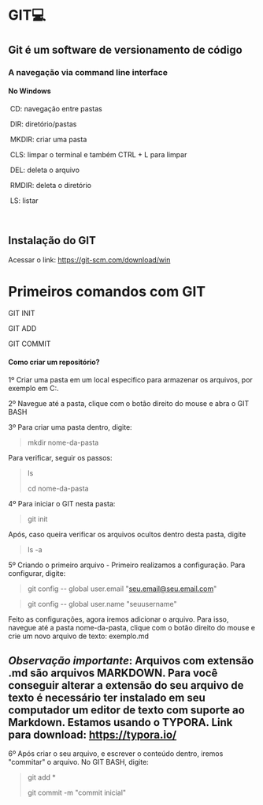 # GIT:computer:

## Git é um software de versionamento de código

### A navegação via command line interface

#### No Windows

​	CD: navegação entre pastas

​	DIR: diretório/pastas

​	MKDIR: criar uma pasta

​	CLS: limpar o terminal e também CTRL + L para limpar

​	DEL: deleta o arquivo

​	RMDIR: deleta o diretório

​	LS: listar

​	

## Instalação do GIT

Acessar o link: https://git-scm.com/download/win



# Primeiros comandos com GIT

GIT INIT

GIT ADD

GIT COMMIT

#### Como criar um repositório?

1º Criar uma pasta em um local especifico para armazenar os arquivos, por exemplo em C:.

2º Navegue até a pasta, clique com o botão direito do mouse e abra o GIT BASH

3º Para criar uma pasta dentro, digite:

> mkdir nome-da-pasta

Para verificar, seguir os passos:

> ls
>
> cd nome-da-pasta

4º Para iniciar o GIT nesta pasta:

>  git init

Após, caso queira verificar os arquivos ocultos dentro desta pasta, digite

> ls -a

5º Criando o primeiro arquivo - Primeiro realizamos a configuração. Para configurar, digite:

> git config -- global user.email "seu.email@seu.email.com"

>  git config -- global user.name "seuusername"

Feito as configurações, agora iremos adicionar o arquivo. Para isso, navegue até a pasta nome-da-pasta, clique com o botão direito do mouse e crie um novo arquivo de texto: exemplo.md

## *Observação importante*: Arquivos com extensão .md são arquivos MARKDOWN. Para você conseguir alterar a extensão do seu arquivo de texto é necessário ter instalado em seu computador um editor de texto com suporte ao Markdown. Estamos usando o TYPORA. Link para download: https://typora.io/

6º Após criar o seu arquivo, e escrever o conteúdo dentro, iremos "commitar" o arquivo. No GIT BASH, digite:

> git add *
>
> git commit -m "commit inicial"





​	

